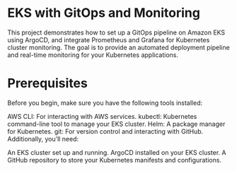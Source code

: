 # EKS with GitOps and Monitoring
This project demonstrates how to set up a GitOps pipeline on Amazon EKS using ArgoCD, and integrate Prometheus and Grafana for Kubernetes cluster monitoring. The goal is to provide an automated deployment pipeline and real-time monitoring for your Kubernetes applications.

# Prerequisites
Before you begin, make sure you have the following tools installed:

AWS CLI: For interacting with AWS services.
kubectl: Kubernetes command-line tool to manage your EKS cluster.
Helm: A package manager for Kubernetes.
git: For version control and interacting with GitHub.
Additionally, you’ll need:

An EKS cluster set up and running.
ArgoCD installed on your EKS cluster.
A GitHub repository to store your Kubernetes manifests and configurations.
